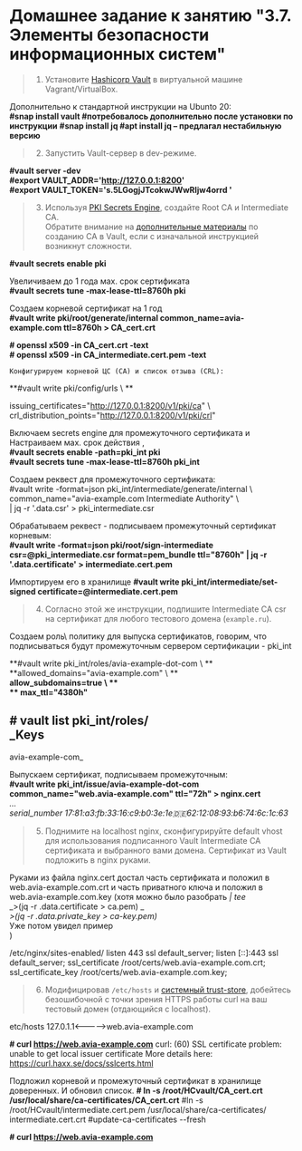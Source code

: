 # Домашнее задание к занятию "3.7. Элементы безопасности информационных систем"


>1. Установите [Hashicorp Vault](https://learn.hashicorp.com/vault) в виртуальной машине Vagrant/VirtualBox.  

Дополнительно к стандартной инструкции на Ubunto 20:  
**#snap install vault  #потребовалось дополнительно после установки по инструкции** 
**#snap install jq  #apt install jq – предлагал нестабильную версию**  


>2. Запустить Vault-сервер в dev-режиме.  

**#vault server -dev**   
**#export VAULT_ADDR='http://127.0.0.1:8200'**  
**#export VAULT_TOKEN='s.5LGogjJTcokwJWwRIjw4orrd '**  


>3. Используя [PKI Secrets Engine](https://www.vaultproject.io/docs/secrets/pki), создайте Root CA и Intermediate CA.  
Обратите внимание на [дополнительные материалы](https://learn.hashicorp.com/vault/secrets-management/sm-pki-engine) по созданию CA в Vault, если с изначальной инструкцией возникнут сложности.


**#vault secrets enable pki**  

 Увеличиваем до 1 года мах. срок сертификата  
**#vault secrets tune -max-lease-ttl=8760h pki**   

Создаем корневой сертификат на 1 год  
**#vault write pki/root/generate/internal common_name=avia-example.com ttl=8760h > CA_cert.crt**  

**# openssl x509 -in CA_cert.crt -text**  
**# openssl x509 -in CA_intermediate.cert.pem -text**   

	
	Конфигурируем корневой ЦС (CA) и список отзыва (CRL):  
	
**#vault write pki/config/urls \ **  

issuing_certificates="http://127.0.0.1:8200/v1/pki/ca" \   
crl_distribution_points="http://127.0.0.1:8200/v1/pki/crl"  

Включаем secrets engine для промежуточного сертификата и   
Настраиваем мах. срок действия ,   
**#vault secrets enable -path=pki_int pki**  
**#vault secrets tune -max-lease-ttl=8760h pki_int**  

Создаем реквест для промежуточного сертификата:   
	#vault write -format=json pki_int/intermediate/generate/internal \  
common_name="avia-example.com Intermediate Authority" \  
| jq -r '.data.csr' > pki_intermediate.csr  

Обрабатываем реквест - подписываем промежуточный сертификат корневым:	
**#vault write -format=json pki/root/sign-intermediate csr=@pki_intermediate.csr format=pem_bundle ttl="8760h" |   jq -r '.data.certificate' > intermediate.cert.pem**

Импортируем его в хранилище
**#vault write pki_int/intermediate/set-signed certificate=@intermediate.cert.pem**

>4. Согласно этой же инструкции, подпишите Intermediate CA csr на сертификат для любого тестового домена (`example.ru`).  


Создаем роль\ политику для выпуска сертификатов, говорим, что подписываться будут промежуточным сервером сертификации - pki_int     

 **#vault write pki_int/roles/avia-example-dot-com \ **         
        **allowed_domains="avia-example.com" \ **    
        **allow_subdomains=true \  **   
       ** max_ttl="4380h"**     

**# vault list pki_int/roles/**  
_Keys  
----  
avia-example-com_  

Выпускаем сертификат, подписываем промежуточным:   
**#vault write pki_int/issue/avia-example-dot-com common_name="web.avia-example.com" ttl="72h" > nginx.cert**   
	_…  
	serial_number       17:81:a3:fb:33:16:c9:b0:3e:1e:de:62:12:08:93:b6:74:6c:1c:63_  


>5. Поднимите на localhost nginx, сконфигурируйте default vhost для использования подписанного Vault Intermediate CA сертификата и выбранного вами домена. Сертификат из Vault подложить в nginx руками.


Руками из файла nginx.cert достал часть сертификата  и положил в web.avia-example.com.crt и часть приватного ключа и положил в web.avia-example.com.key
(хотя можно было разобрать _| tee_   
 _>(jq -r .data.certificate > ca.pem) \_  
 _>(jq -r .data.private_key > ca-key.pem)_  
 Уже потом увидел пример  
)

/etc/nginx/sites-enabled/
         listen 443 ssl default_server;
                listen [::]:443 ssl default_server;
         ssl_certificate /root/certs/web.avia-example.com.crt;
         ssl_certificate_key /root/certs/web.avia-example.com.key;

>6. Модифицировав `/etc/hosts` и [системный trust-store](http://manpages.ubuntu.com/manpages/focal/en/man8/update-ca-certificates.8.html), добейтесь безошибочной с точки зрения HTTPS работы curl на ваш тестовый домен (отдающийся с localhost).

etc/hosts
127.0.1.1<----->web.avia-example.com

**# curl https://web.avia-example.com**
curl: (60) SSL certificate problem: unable to get local issuer certificate
More details here: https://curl.haxx.se/docs/sslcerts.html




Подложил корневой  и промежуточный сертификат в хранилище доверенных. И обновил список.
**# ln -s /root/HCvault/CA_cert.crt /usr/local/share/ca-certificates/CA_cert.crt**
#ln -s /root/HCvault/intermediate.cert.pem  /usr/local/share/ca-certificates/ intermediate.cert.crt
#update-ca-certificates --fresh

**# curl https://web.avia-example.com**
<!DOCTYPE html>
<html>
<head>
<title>Welcome to nginx!</title>
<style>
    body { …


>7. [Ознакомьтесь](https://letsencrypt.org/ru/docs/client-options/) с протоколом ACME и CA Let's encrypt. Если у вас есть во владении доменное имя с платным TLS-сертификатом, который возможно заменить на LE, или же без HTTPS вообще, попробуйте воспользоваться одним из предложенных клиентов, чтобы сделать веб-сайт безопасным (или перестать платить за коммерческий сертификат).  
+

>8.**Дополнительное задание вне зачета.** Вместо ручного подкладывания сертификата в nginx, воспользуйтесь [Consul](https://medium.com/hashicorp-engineering/pki-as-a-service-with-hashicorp-vault-a8d075ece9a) для автоматического подтягивания сертификата из Vault.  

Получилось в точности по инструкции с учетом небольших корректировок по версии ОС. 

Это проигнорировал, 
_setopt – используется в  zsh,_

Также изменил:
**/etc/systemd/system/ consul-template.service**

__ [Unit]
Description=consul-template
Requires=network-online.target
After=network-online.target

[Service]
EnvironmentFile=-/etc/default/consul-template
Restart=on-failure
ExecStart=/usr/sbin/consul-template $OPTIONS -config='/etc/consul-template.d/pki-demo.hcl'
KillSignal=SIGINT

[Install]
WantedBy=multi-user.target__

Также пока не добавил корневой и промежуточный сертификат получил ошибки. 
Не успел вызвать уже истек =), несколько секунд между вызовами. 
root@ubuntu20:/etc/nginx/certs# curl https://web.avia-example.com
<!DOCTYPE html>
<html>
<head>
….
root@ubuntu20:/etc/nginx/certs# curl https://web.avia-example.com
curl: (60) SSL certificate problem: certificate has expired
More details here: https://curl.haxx.se/docs/sslcerts.html
